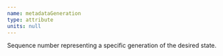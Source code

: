 ```yaml
---
name: metadataGeneration
type: attribute
units: null
---
```


Sequence number representing a specific generation of the desired state.